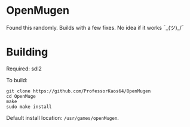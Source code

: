 OpenMugen
=========

Found this randomly. Builds with a few fixes. No idea if it works ¯\_(ツ)_/¯

Building
========

Required: sdl2

To build:

```
git clone https://github.com/ProfessorKaos64/OpenMugen
cd OpenMuge
make
sudo make install
```
Default install location: `/usr/games/openMugen`.
